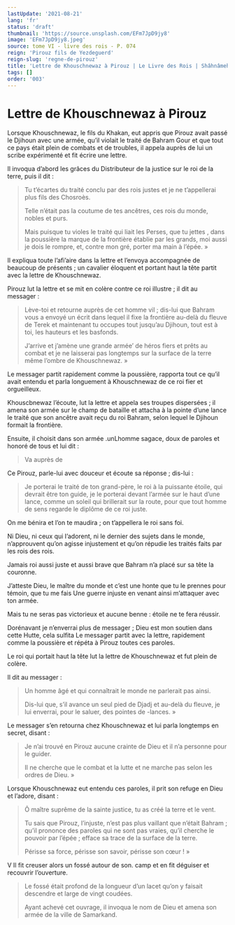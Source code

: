 ```yaml
---
lastUpdate: '2021-08-21'
lang: 'fr'
status: 'draft'
thumbnail: 'https://source.unsplash.com/EFm7JpD9jy8'
image: 'EFm7JpD9jy8.jpeg'
source: tome VI - livre des rois - P. 074
reign: 'Pirouz fils de Yezdeguerd'
reign-slug: 'regne-de-pirouz'
title: 'Lettre de Khouschnewaz à Pirouz | Le Livre des Rois | Shâhnâmeh'
tags: []
order: '003'
---
```


<!-- LTeX: language=fr -->

# Lettre de Khouschnewaz à Pirouz

Lorsque Khouschnewaz, le fils du Khakan, eut appris que Pirouz avait passé le Djihoun avec une armée, qu’il violait le traité de Bahram Gour et que tout ce pays était plein de combats et de troubles, il appela auprès de lui un scribe expérimenté et fit écrire une lettre.

Il invoqua d’abord les grâces du Distributeur de la justice sur le roi de la terre, puis il dit :

> Tu t’écartes du traité conclu par des rois justes et je ne t’appellerai plus fils des Chosroès.
>
> Telle n’était pas la coutume de tes ancêtres, ces rois du monde, nobles et purs.
>
> Mais puisque tu violes le traité qui liait les Perses, que tu jettes
, dans la poussière la marque de la frontière établie par les grands, moi aussi je dois le rompre, et, contre mon gré, porter ma main à l’épée. »

Il expliqua toute l’afi’aire dans la lettre et l’envoya accompagnée de beaucoup de présents ; un cavalier éloquent et portant haut la tête partit avec la lettre de Khouschnewaz.

Pirouz lut la lettre et se mit en colère contre ce roi illustre ; il dit au messager :

> Lève-toi et retourne auprès de cet homme vil ; dis-lui que Bahram vous a envoyé un écrit dans lequel il fixe la frontière au-delà du fleuve de Terek et maintenant tu occupes tout jusqu’au Djihoun, tout est à toi, les hauteurs et les basfonds.
>
> J’arrive et j’amène une grande armée’ de héros fiers et prêts au combat et je ne laisserai pas longtemps sur la surface de la terre même l’ombre de Khouschnewaz. »

Le messager partit rapidement comme la poussière, rapporta tout ce qu’il avait entendu et parla longuement à Khouschnewaz de ce roi fier et orgueilleux.

Khouscbnewaz l’écoute, lut la lettre et appela ses troupes dispersées ; il amena son armée sur le champ de bataille et attacha à la pointe d’une lance le traité que son ancêtre avait reçu du roi Bahram, selon lequel le Djihoun formait la frontière.

Ensuite, il choisit dans son armée .unLhomme sagace, doux de paroles et honoré de tous et lui dit :

> Va auprès de

Ce Pirouz, parle-lui avec douceur et écoute sa réponse ; dis-lui :

> Je porterai le traité de ton grand-père, le roi à la puissante étoile, qui devrait être ton guide, je le porterai devant l’armée sur le haut d’une lance, comme un soleil qui brillerait sur la route, pour que tout homme de sens regarde le diplôme de ce roi juste.

On me bénira et l’on te maudira ; on t’appellera le roi sans foi.

Ni Dieu, ni ceux qui I’adorent, ni le dernier des sujets dans le monde, n’approuvent qu’on agisse injustement et qu’on répudie les traités faits par les rois des rois.

Jamais roi aussi juste et aussi brave que Bahram n’a placé sur sa tête la couronne.

J’atteste Dieu, le maître du monde et c’est une honte que tu le prennes pour témoin, que tu me fais Une guerre injuste en venant ainsi m’attaquer avec ton armée.

Mais tu ne seras pas victorieux et aucune benne : étoile ne te fera réussir.

Dorénavant je n’enverrai plus de messager ; Dieu est mon soutien dans cette Hutte, cela sulfita Le messager partit avec la lettre, rapidement comme la poussière et répéta à Pirouz toutes ces paroles.

Le roi qui portait haut la tête lut la lettre de Khouschnewaz et fut plein de colère.

Il dit au messager :

> Un homme âgé et qui connaîtrait le monde ne parlerait pas ainsi.
>
> Dis-lui que, s’il avance un seul pied de Djadj et au-delà du fleuve, je lui enverrai, pour le saluer, des pointes de -lances. »

Le messager s’en retourna chez Khouschnewaz et lui parla longtemps en secret, disant :

> Je n’ai trouvé en Pirouz aucune crainte de Dieu et il n’a personne pour le guider.
>
> Il ne cherche que le combat et la lutte et ne marche pas selon les ordres de Dieu. »

Lorsque Khouschnewaz eut entendu ces paroles, il prit son refuge en Dieu et l’adore, disant :

> Ô maître suprême de la sainte justice, tu as créé la terre et le vent.
>
> Tu sais que Pirouz, l’injuste, n’est pas plus vaillant que n’était Bahram ; qu’il prononce des paroles qui ne sont pas vraies, qu’il cherche le pouvoir par l’épée ; efface sa trace de la surface de la terre.
>
> Périsse sa force, périsse son savoir, périsse son cœur ! »

V Il fit creuser alors un fossé autour de son. camp et en fit déguiser et recouvrir l’ouverture.
>
> Le fossé était profond de la longueur d’un lacet qu’on y faisait descendre et large de vingt coudées.
>
> Ayant achevé cet ouvrage, il invoqua le nom de Dieu et amena son armée de la ville de Samarkand.
